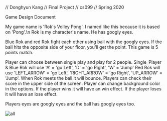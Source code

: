 // Donghyun Kang
// Final Project
// cs099
// Spring 2020

Game Design Document

My game name is 'Rok's Volley Pong'. I named like this because it is based on 'Pong'.\n
Rok is my character's name. He has googly eyes.

Blue Rok and red Rok fight each other using ball with the googly eyes.
If the ball hits the opposite side of your floor, you'll get the point.
This game is 5 points match.

Player can choose between single play and play for 2 people.
Single_Player & Blue Rok will use 'A' = 'go Left', 'D' = 'go Right', 'W' = 'Jump'
Red Rok will use 'LEFT_ARROW' = 'go Left', 'RIGHT_ARROW' = 'go Right', 'UP_ARROW' = 'Jump'.
When Rok meets the ball it will bounce.
Players can check their score in the upper side of the screen.
Player can change background color in the options.
If the player wins it will have an win effect.
If the player loses it will have an lose effect.





Players eyes are googly eyes and the ball has googly eyes too.

![all](https://user-images.githubusercontent.com/65111601/86856196-c9e5f480-c0f6-11ea-9afd-bb185d704f2c.png)

